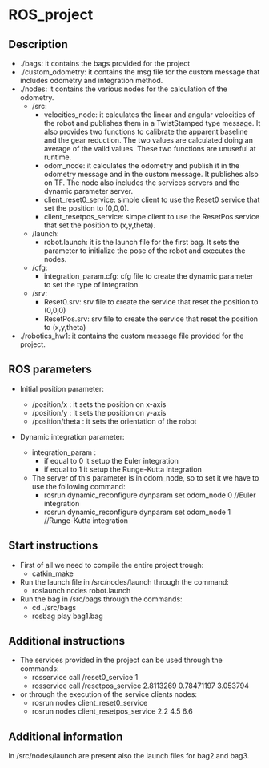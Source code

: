 # ROS_project

## Description
- ./bags: it contains the bags provided for the project
- ./custom_odometry: it contains the msg file for the custom message that includes odometry and integration method.
- ./nodes: it contains the various nodes for the calculation of the odometry.
	- /src:
		- velocities_node: it calculates the linear and angular velocities of the robot and publishes them in a TwistStamped type message. It also provides two functions to calibrate the apparent baseline and the gear reduction. The two values are calculated doing an average of the valid values. These two functions are unuseful at runtime.
		- odom_node: it calculates the odometry and publish it in the odometry message and in the custom message. It publishes also on TF. The node also includes the services servers and the dynamic parameter server.
		- client_reset0_service: simple client to use the Reset0 service that set the position to (0,0,0).
		- client_resetpos_service: simpe client to use the ResetPos service that set the position to (x,y,theta).
	- /launch:
		- robot.launch: it is the launch file for the first bag. It sets the parameter to initialize the	pose of the robot and executes the nodes.
	- /cfg:
		- integration_param.cfg: cfg file to create the dynamic parameter to set the type of integration.
	- /srv:
		- Reset0.srv: srv file to create the service that reset the position to (0,0,0)
		- ResetPos.srv: srv file to create the service that reset the position to (x,y,theta)
- ./robotics_hw1: it contains the custom message file provided for the project. 


## ROS parameters
- Initial position parameter:
	- /position/x : it sets the position on x-axis 
	- /position/y : it sets the position on y-axis
	- /position/theta : it sets the orientation of the robot

- Dynamic integration parameter:
	- integration_param :
		-  if equal to 0 it setup the Euler integration
		-  if equal to 1 it setup the Runge-Kutta integration
	- The server of this parameter is in odom_node, so to set it we have to use the following command:
		- rosrun dynamic_reconfigure dynparam set odom_node 0  //Euler integration
		- rosrun dynamic_reconfigure dynparam set odom_node 1  //Runge-Kutta integration
	
	
## Start instructions
- First of all we need to compile the entire project trough:
	- catkin_make
- Run the launch file in /src/nodes/launch through the command:
	- roslaunch nodes robot.launch
- Run the bag in /src/bags through the commands:
	- cd ./src/bags
	- rosbag play bag1.bag
	 

## Additional instructions
- The services provided in the project can be used through the commands:
	- rosservice call /reset0_service 1
	- rosservice call /resetpos_service 2.8113269 0.78471197 3.053794
- or through the execution of the service clients nodes:
	- rosrun nodes client_reset0_service
	- rosrun nodes client_resetpos_service 2.2 4.5 6.6 
	

## Additional information
In /src/nodes/launch are present also the launch files for bag2 and bag3.

